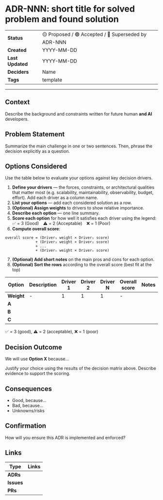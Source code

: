 # ADR-NNN: short title for solved problem and found solution
| | |
| ---| ---|
| **Status** |  🟡 Proposed / 🟢 Accepted / 🔵 Superseded by ADR-NNN |
| **Created**  | YYYY-MM-DD |
| **Last Updated**  | YYYY-MM-DD |
| **Deciders** | Name |
| **Tags** | template |

---

## Context

Describe the background and constraints written for future human **and AI** developers.

## Problem Statement

Summarize the main challenge in one or two sentences.
Then, phrase the decision explicitly as a question.

## Options Considered

Use the table below to evaluate your options against key decision drivers.
1.	**Define your drivers** — the forces, constraints, or architectural qualities that matter most (e.g. scalability, maintainability, observability, budget, effort).
Add each driver as a column name.
2.	**List your options** — add each considered solution as a row.
3. **(Optional) Assign weights** to drivers to show relative importance.
4.	**Describe each option** — one line summary.
5.	**Score each option** for how well it satisfies each driver using the legend: ✅ = 3 (Good) ⚠️ = 2 (Acceptable) ❌ = 1 (Poor)
6.	**Compute overall score**:
```
overall score = (Driver₁ weight × Driver₁ score)
              + (Driver₂ weight × Driver₂ score)
              + ...
              + (Driverₙ weight × Driverₙ score)
```
7. **(Optional) Add short notes** on the main pros and cons for each option.
8. **(Optional) Sort the rows** according to the overall score (best fit at the top)

|  Option  | Description | Driver 1 | Driver 2 | Driver N | Overall score | Notes |
|----------|-------------|-------------|-----------------|-------------| ----- | ------|
| **Weight**   | - | 1 | 1 | 1 | - |
| **A** |  |  |  |  |  | |
| **B** |  |  |  |  |  | |
| **C** |  |  |  |  |  | |

✅ = 3 (good), ⚠️ = 2 (acceptable), ❌ = 1 (poor)

## Decision Outcome

We will use **Option X** because...

Justify your choice using the results of the decision matrix above. Describe evidence to support the scoring.

## Consequences

* Good, because...
* Bad, because...
* Unknowns/risks

## Confirmation

How will you ensure this ADR is implemented and enforced?

## Links

| Type | Links |
| -----| ------|
| **ADRs**   | |
| **Issues** | |
| **PRs**    | |
